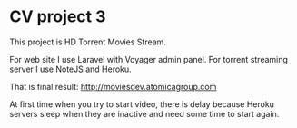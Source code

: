 # CV project 3

This project is HD Torrent Movies Stream. 

For web site I use Laravel with Voyager admin panel. 
For torrent streaming server I use NoteJS and Heroku. 

That is final result: http://moviesdev.atomicagroup.com

At first time when you try to start video, there is delay because Heroku servers sleep when they are inactive and need some time to start again. 
